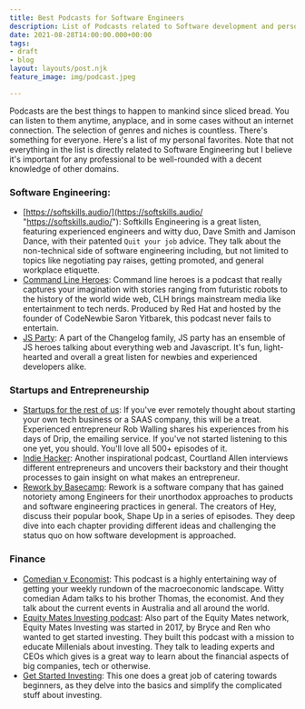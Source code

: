 ```yaml
---
title: Best Podcasts for Software Engineers
description: List of Podcasts related to Software development and personal finances.
date: 2021-08-28T14:00:00.000+00:00
tags:
- draft
- blog
layout: layouts/post.njk
feature_image: img/podcast.jpeg

---
```

Podcasts are the best things to happen to mankind since sliced bread. You can listen to them anytime, anyplace, and in some cases without an internet connection. The selection of genres and niches is countless. There's something for everyone. Here's a list of my personal favorites. Note that not everything in the list is directly related to Software Engineering but I believe it's important for any professional to be well-rounded with a decent knowledge of other domains.

### Software Engineering:

* [https://softskills.audio/](https://softskills.audio/ "https://softskills.audio/"): Softkills Engineering is a great listen, featuring experienced engineers and witty duo, Dave Smith and Jamison Dance, with their patented `Quit your job` advice. They talk about the non-technical side of software engineering including, but not limited to topics like negotiating pay raises, getting promoted, and general workplace etiquette.
* [Command Line Heroes](https://www.redhat.com/en/command-line-heroes "Command line heroes"): Command line heroes is a podcast that really captures your imagination with stories ranging from futuristic robots to the history of the world wide web, CLH brings mainstream media like entertainment to tech nerds. Produced by Red Hat and hosted by the founder of CodeNewbie Saron Yitbarek, this podcast never fails to entertain.
* [JS Party](https://changelog.com/jsparty "JS Party"): A part of the Changelog family, JS party has an ensemble of JS heroes talking about everything web and Javascript. It's fun, light-hearted and overall a great listen for newbies and experienced developers alike.

### Startups and Entrepreneurship

* [Startups for the rest of us](https://www.startupsfortherestofus.com/ "Startups for the rest of us"): If you've ever remotely thought about starting your own tech business or a SAAS company, this will be a treat. Experienced entrepreneur Rob Walling shares his experiences from his days of Drip, the emailing service. If you've not started listening to this one yet, you should. You'll love all 500+ episodes of it.
* [Indie Hacker](https://www.indiehackers.com/ "Indie hackers"): Another inspirational podcast, Courtland Allen interviews different entrepreneurs and uncovers their backstory and their thought processes to gain insight on what makes an entrepreneur.
* [Rework by Basecamp](https://www.rework.fm/ "Rework"): Rework is a software company that has gained notoriety among Engineers for their unorthodox approaches to products and software engineering practices in general. The creators of Hey, discuss their popular book, Shape Up in a series of episodes. They deep dive into each chapter providing different ideas and challenging the status quo on how software development is approached.

### Finance

* [Comedian v Economist](https://equitymates.com/show/comedian-v-economist/ "Comedian v Economist"): This podcast is a highly entertaining way of getting your weekly rundown of the macroeconomic landscape. Witty comedian Adam talks to his brother Thomas, the economist. And they talk about the current events in Australia and all around the world.
* [Equity Mates Investing podcast](https://equitymates.com/show/equity-mates-investing-podcast/ "Equity Mates Investing Podcast"): Also part of the Equity Mates network, Equity Mates Investing was started in 2017, by Bryce and Ren who wanted to get started investing. They built this podcast with a mission to educate Millenials about investing. They talk to leading experts and CEOs which gives is a great way to learn about the financial aspects of big companies, tech or otherwise.
* [Get Started Investing](): This one does a great job of catering towards beginners, as they delve into the basics and simplify the complicated stuff about investing.